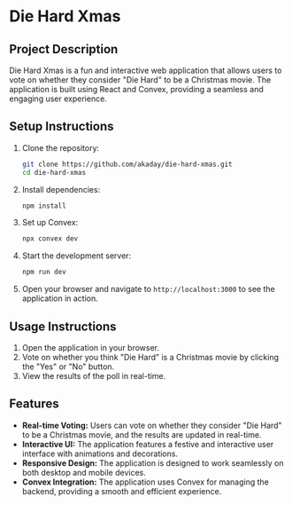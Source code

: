 # Die Hard Xmas

## Project Description

Die Hard Xmas is a fun and interactive web application that allows users to vote on whether they consider "Die Hard" to be a Christmas movie. The application is built using React and Convex, providing a seamless and engaging user experience.

## Setup Instructions

1. Clone the repository:
   ```sh
   git clone https://github.com/akaday/die-hard-xmas.git
   cd die-hard-xmas
   ```

2. Install dependencies:
   ```sh
   npm install
   ```

3. Set up Convex:
   ```sh
   npx convex dev
   ```

4. Start the development server:
   ```sh
   npm run dev
   ```

5. Open your browser and navigate to `http://localhost:3000` to see the application in action.

## Usage Instructions

1. Open the application in your browser.
2. Vote on whether you think "Die Hard" is a Christmas movie by clicking the "Yes" or "No" button.
3. View the results of the poll in real-time.

## Features

- **Real-time Voting:** Users can vote on whether they consider "Die Hard" to be a Christmas movie, and the results are updated in real-time.
- **Interactive UI:** The application features a festive and interactive user interface with animations and decorations.
- **Responsive Design:** The application is designed to work seamlessly on both desktop and mobile devices.
- **Convex Integration:** The application uses Convex for managing the backend, providing a smooth and efficient experience.
